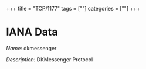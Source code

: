 +++
title = "TCP/1177"
tags = [""]
categories = [""]
+++

# IANA Data

_Name:_ dkmessenger

_Description:_ DKMessenger Protocol

